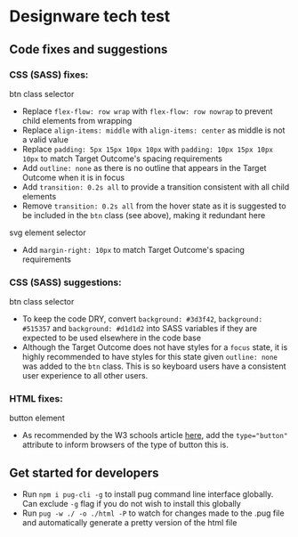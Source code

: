 # Designware tech test

## Code fixes and suggestions

### CSS (SASS) fixes:

btn class selector

- Replace `flex-flow: row wrap` with `flex-flow: row nowrap` to prevent child elements from wrapping
- Replace `align-items: middle` with `align-items: center` as middle is not a valid value
- Replace `padding: 5px 15px 10px 10px` with `padding: 10px 15px 10px 10px` to match Target Outcome's spacing requirements
- Add `outline: none` as there is no outline that appears in the Target Outcome when it is in focus
- Add `transition: 0.2s all` to provide a transition consistent with all child elements
- Remove `transition: 0.2s all` from the hover state as it is suggested to be included in the `btn` class (see above), making it redundant here

svg element selector

- Add `margin-right: 10px` to match Target Outcome's spacing requirements

### CSS (SASS) suggestions:

btn class selector

- To keep the code DRY, convert `background: #3d3f42`, `background: #515357` and `background: #d1d1d2` into SASS variables if they are expected to be used elsewhere in the code base
- Although the Target Outcome does not have styles for a `focus` state, it is highly recommended to have styles for this state given `outline: none` was added to the `btn` class. This is so keyboard users have a consistent user experience to all other users.

### HTML fixes:

button element

- As recommended by the W3 schools article [here](https://www.w3schools.com/tags/tag_button.asp), add the `type="button"` attribute to inform browsers of the type of button this is.

## Get started for developers

- Run `npm i pug-cli -g` to install pug command line interface globally. Can exclude `-g` flag if you do not wish to install this globally
- Run `pug -w ./ -o ./html -P` to watch for changes made to the .pug file and automatically generate a pretty version of the html file
